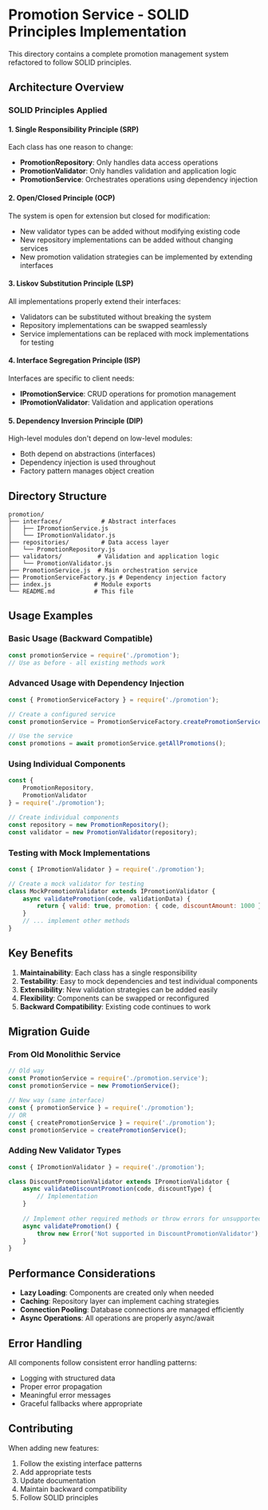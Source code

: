 # Promotion Service - SOLID Principles Implementation

This directory contains a complete promotion management system refactored to follow SOLID principles.

## Architecture Overview

### SOLID Principles Applied

#### 1. Single Responsibility Principle (SRP)
Each class has one reason to change:
- **PromotionRepository**: Only handles data access operations
- **PromotionValidator**: Only handles validation and application logic
- **PromotionService**: Orchestrates operations using dependency injection

#### 2. Open/Closed Principle (OCP)
The system is open for extension but closed for modification:
- New validator types can be added without modifying existing code
- New repository implementations can be added without changing services
- New promotion validation strategies can be implemented by extending interfaces

#### 3. Liskov Substitution Principle (LSP)
All implementations properly extend their interfaces:
- Validators can be substituted without breaking the system
- Repository implementations can be swapped seamlessly
- Service implementations can be replaced with mock implementations for testing

#### 4. Interface Segregation Principle (ISP)
Interfaces are specific to client needs:
- **IPromotionService**: CRUD operations for promotion management
- **IPromotionValidator**: Validation and application operations

#### 5. Dependency Inversion Principle (DIP)
High-level modules don't depend on low-level modules:
- Both depend on abstractions (interfaces)
- Dependency injection is used throughout
- Factory pattern manages object creation

## Directory Structure

```
promotion/
├── interfaces/           # Abstract interfaces
│   ├── IPromotionService.js
│   └── IPromotionValidator.js
├── repositories/         # Data access layer
│   └── PromotionRepository.js
├── validators/          # Validation and application logic
│   └── PromotionValidator.js
├── PromotionService.js  # Main orchestration service
├── PromotionServiceFactory.js # Dependency injection factory
├── index.js            # Module exports
└── README.md           # This file
```

## Usage Examples

### Basic Usage (Backward Compatible)
```javascript
const promotionService = require('./promotion');
// Use as before - all existing methods work
```

### Advanced Usage with Dependency Injection
```javascript
const { PromotionServiceFactory } = require('./promotion');

// Create a configured service
const promotionService = PromotionServiceFactory.createPromotionService();

// Use the service
const promotions = await promotionService.getAllPromotions();
```

### Using Individual Components
```javascript
const { 
    PromotionRepository, 
    PromotionValidator 
} = require('./promotion');

// Create individual components
const repository = new PromotionRepository();
const validator = new PromotionValidator(repository);
```

### Testing with Mock Implementations
```javascript
const { IPromotionValidator } = require('./promotion');

// Create a mock validator for testing
class MockPromotionValidator extends IPromotionValidator {
    async validatePromotion(code, validationData) {
        return { valid: true, promotion: { code, discountAmount: 1000 } };
    }
    // ... implement other methods
}
```

## Key Benefits

1. **Maintainability**: Each class has a single responsibility
2. **Testability**: Easy to mock dependencies and test individual components
3. **Extensibility**: New validation strategies can be added easily
4. **Flexibility**: Components can be swapped or reconfigured
5. **Backward Compatibility**: Existing code continues to work

## Migration Guide

### From Old Monolithic Service
```javascript
// Old way
const PromotionService = require('./promotion.service');
const promotionService = new PromotionService();

// New way (same interface)
const { promotionService } = require('./promotion');
// OR
const { createPromotionService } = require('./promotion');
const promotionService = createPromotionService();
```

### Adding New Validator Types
```javascript
const { IPromotionValidator } = require('./promotion');

class DiscountPromotionValidator extends IPromotionValidator {
    async validateDiscountPromotion(code, discountType) {
        // Implementation
    }
    
    // Implement other required methods or throw errors for unsupported operations
    async validatePromotion() {
        throw new Error('Not supported in DiscountPromotionValidator');
    }
}
```

## Performance Considerations

- **Lazy Loading**: Components are created only when needed
- **Caching**: Repository layer can implement caching strategies
- **Connection Pooling**: Database connections are managed efficiently
- **Async Operations**: All operations are properly async/await

## Error Handling

All components follow consistent error handling patterns:
- Logging with structured data
- Proper error propagation
- Meaningful error messages
- Graceful fallbacks where appropriate

## Contributing

When adding new features:
1. Follow the existing interface patterns
2. Add appropriate tests
3. Update documentation
4. Maintain backward compatibility
5. Follow SOLID principles
